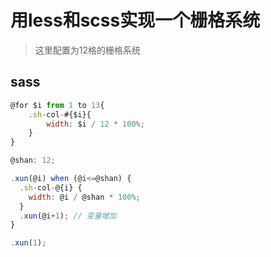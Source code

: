 # 用less和scss实现一个栅格系统

> 这里配置为12格的栅格系统

## sass

```js
@for $i from 1 to 13{
    .sh-col-#{$i}{
        width: $i / 12 * 100%;
    }
}
```

```js
@shan: 12;

.xun(@i) when (@i<=@shan) {
  .sh-col-@{i} {
    width: @i / @shan * 100%;
  }
  .xun(@i+1); // 变量增加
}

.xun(1);
```